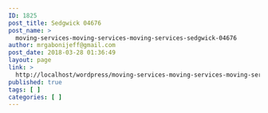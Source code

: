 ```yaml
---
ID: 1825
post_title: Sedgwick 04676
post_name: >
  moving-services-moving-services-moving-services-sedgwick-04676
author: mrgabonijeff@gmail.com
post_date: 2018-03-28 01:36:49
layout: page
link: >
  http://localhost/wordpress/moving-services-moving-services-moving-services-sedgwick-04676/
published: true
tags: [ ]
categories: [ ]
---
```

